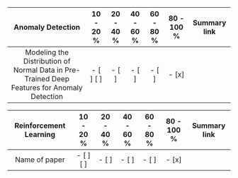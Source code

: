| Anomaly Detection | 10 - 20 % | 20 - 40 % | 40 - 60 % | 60 - 80 % | 80 - 100 % | Summary link  
| :---: | :---: | :---: | :---: | :---: | :---: | :---: |  
| Modeling the Distribution of Normal Data in Pre-Trained Deep Features for Anomaly Detection | - [ ] [ ] | - [ ] | - [ ] | - [ ] | - [x] |  

| Reinforcement Learning | 10 - 20 % | 20 - 40 % | 40 - 60 % | 60 - 80 % | 80 - 100 % | Summary link  
| :---: | :---: | :---: | :---: | :---: | :---: | :---: |  
| Name of paper | - [ ] [ ] | - [ ] | - [ ] | - [ ] | - [x] |  
